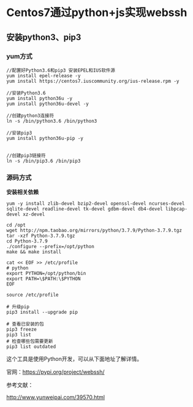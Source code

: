# Centos7通过python+js实现webssh



## 安装python3、pip3

### yum方式

```
//配置好Python3.6和pip3 安装EPEL和IUS软件源
yum install epel-release -y
yum install https://centos7.iuscommunity.org/ius-release.rpm -y

//安装Python3.6
yum install python36u -y
yum install python36u-devel -y

//创建python3连接符
ln -s /bin/python3.6 /bin/python3

//安装pip3
yum install python36u-pip -y


//创建pip3链接符
ln -s /bin/pip3.6 /bin/pip3
```





### 源码方式

**安装相关依赖**

```
yum -y install zlib-devel bzip2-devel openssl-devel ncurses-devel sqlite-devel readline-devel tk-devel gdbm-devel db4-devel libpcap-devel xz-devel
```

```
cd /opt
wget http://npm.taobao.org/mirrors/python/3.7.9/Python-3.7.9.tgz
tar -xzf Python-3.7.9.tgz
cd Python-3.7.9
./configure --prefix=/opt/python
make && make install

cat << EOF >> /etc/profile
# python
export PYTHON=/opt/python/bin
export PATH=\$PATH:\$PYTHON
EOF

source /etc/profile

# 升级pip
pip3 install --upgrade pip
```



```
# 查看已安装的包
pip3 freeze
pip3 list
# 检查哪些包需要更新
pip3 list outdated
```



这个工具是使用Python开发，可以从下面地址了解详情。

官网：https://pypi.org/project/webssh/



参考文献：

http://www.yunweipai.com/39570.html

